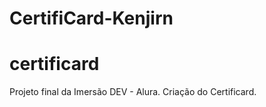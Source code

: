 # CertifiCard-Kenjirn

# certificard

Projeto final da Imersão DEV - Alura.
Criação do Certificard.
